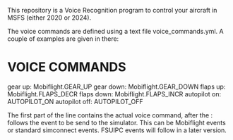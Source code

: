 This repository is a Voice Recognition program to control your aircraft in MSFS (either 2020 or 2024). 

The voice commands are defined using a text file voice_commands.yml. A couple of examples are given in there:
# VOICE COMMANDS
gear up: Mobiflight.GEAR_UP
gear down: Mobiflight.GEAR_DOWN
flaps up: Mobiflight.FLAPS_DECR
flaps down: Mobiflight.FLAPS_INCR
autopilot on: AUTOPILOT_ON
autopilot off: AUTOPILOT_OFF

The first part of the line contains the actual voice command, after the : follows the event to be send to the simulator. This can be Mobiflight events or standard simconnect events. FSUIPC events will follow in a later version.
